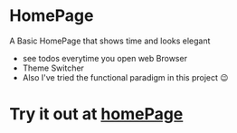 # HomePage
 A Basic HomePage that shows time and looks elegant 
 - see todos everytime you open web Browser 
 - Theme Switcher
- Also I've tried the functional paradigm in this project 😉

# Try it out at  [homePage](https://ankur2753.github.io/homePage/)

